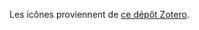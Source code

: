 Les icônes proviennent de [ce dépôt Zotero](https://github.com/zotero/zotero/tree/master/chrome/skin/default/zotero).
